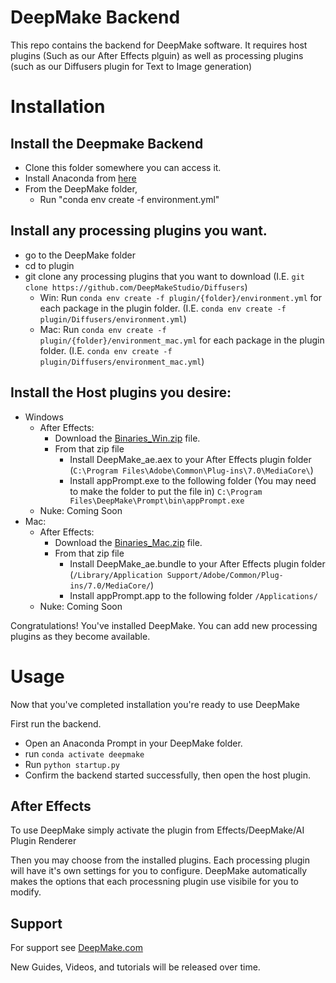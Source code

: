# DeepMake Backend

This repo contains the backend for DeepMake software.  It requires host plugins (Such as our After Effects plguin) as well as processing plugins (such as our Diffusers plugin for Text to Image generation)

# Installation

## Install the Deepmake Backend
* Clone this folder somewhere you can access it.
* Install Anaconda from [here](https://www.anaconda.com/download)
* From the DeepMake folder, 
    * Run "conda env create -f environment.yml"
## Install any processing plugins you want.
* go to the DeepMake folder
* cd to plugin
* git clone any processing plugins that you want to download (I.E. `git clone https://github.com/DeepMakeStudio/Diffusers`)
    * Win: Run `conda env create -f plugin/{folder}/environment.yml` for each package in the plugin folder.  (I.E. `conda env create -f plugin/Diffusers/environment.yml`)
    * Mac: Run `conda env create -f plugin/{folder}/environment_mac.yml` for each package in the plugin folder.  (I.E. `conda env create -f plugin/Diffusers/environment_mac.yml`)

## Install the Host plugins you desire:
* Windows
    * After Effects:
        * Download the [Binaries_Win.zip](https://github.com/DeepMakeStudio/DeepMake/releases/download/0.1.0-alpha/Binaries_Win.zip) file.
        * From that zip file
            * Install DeepMake_ae.aex to your After Effects plugin folder (`C:\Program Files\Adobe\Common\Plug-ins\7.0\MediaCore\`)
            * Install appPrompt.exe to the following folder (You may need to make the folder to put the file in) `C:\Program Files\DeepMake\Prompt\bin\appPrompt.exe`
    * Nuke: Coming Soon
* Mac:
    * After Effects:
        * Download the [Binaries_Mac.zip](https://github.com/DeepMakeStudio/DeepMake/releases/download/0.1.0-alpha/Binaries_Mac.zip) file.
        * From that zip file
            * Install DeepMake_ae.bundle to your After Effects plugin folder (`/Library/Application Support/Adobe/Common/Plug-ins/7.0/MediaCore/`)
            * Install appPrompt.app to the following folder `/Applications/`
    * Nuke: Coming Soon

Congratulations!  You've installed DeepMake.  You can add new processing plugins as they become available.

# Usage

Now that you've completed installation you're ready to use DeepMake

First run the backend.

* Open an Anaconda Prompt in your DeepMake folder.
* run `conda activate deepmake`
* Run `python startup.py`
* Confirm the backend started successfully, then open the host plugin.

## After Effects

To use DeepMake simply activate the plugin from Effects/DeepMake/AI Plugin Renderer

Then you may choose from the installed plugins.  Each processing plugin will have it's own settings for you to configure.  DeepMake automatically makes the options that each processning plugin use visibile for you to modify.

## Support

For support see [DeepMake.com](https://deepmake.com/)

New Guides, Videos, and tutorials will be released over time.